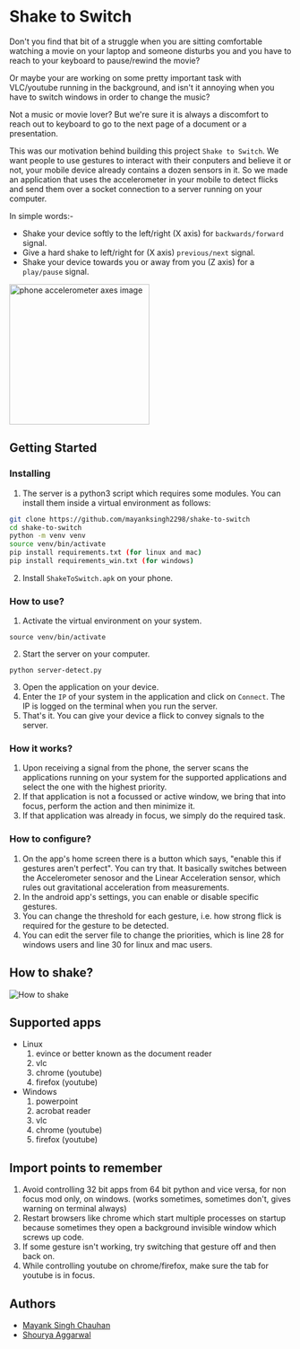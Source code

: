 # Shake to Switch
Don't you find that bit of a struggle when you are sitting comfortable watching a movie on your laptop and someone disturbs you and you have to reach to your keyboard to pause/rewind the movie?

Or maybe your are working on some pretty important task with VLC/youtube running in the background, and isn't it annoying when you have to switch windows in order to change the music?

Not a music or movie lover? But we're sure it is always a discomfort to reach out to keyboard to go to the next page of a document or a presentation.

This was our motivation behind building this project `Shake to Switch`. We want people to use gestures to interact with their conputers and believe it or not, your mobile device already contains a dozen sensors in it. So we made an application that uses the accelerometer in your mobile to detect flicks and send them over a socket connection to a server running on your computer. 

In simple words:-
* Shake your device softly to the left/right (X axis) for `backwards/forward` signal.
* Give a hard shake to left/right for (X axis) `previous/next` signal.
* Shake your device towards you or away from you (Z axis) for a `play/pause` signal.

<img src="https://www.mathworks.com/help/supportpkg/android/ref/simulinkandroidsupportpackage_galaxys4_accelerometer.png" width="250" height="250" alt="phone accelerometer axes image"/>

## Getting Started
### Installing
1. The server is a python3 script which requires some modules. You can install them inside a virtual environment as follows:
```bash
git clone https://github.com/mayanksingh2298/shake-to-switch
cd shake-to-switch
python -m venv venv
source venv/bin/activate
pip install requirements.txt (for linux and mac)
pip install requirements_win.txt (for windows)
```
2. Install `ShakeToSwitch.apk` on your phone.

### How to use?
1. Activate the virtual environment on your system.
```
source venv/bin/activate
```
2. Start the server on your computer.
```
python server-detect.py

```
3. Open the application on your device.
4. Enter the `IP` of your system in the application and click on `Connect`. The IP is logged on the terminal when you run the server.
5. That's it. You can give your device a flick to convey signals to the server.

### How it works?
1. Upon receiving a signal from the phone, the server scans the applications running on your system for the supported applications and select the one with the highest priority.
2. If that application is not a focussed or active window, we bring that into focus, perform the action and then minimize it.
3. If that application was already in focus, we simply do the required task.

### How to configure?
1. On the app's home screen there is a button which says, "enable this if gestures aren't perfect". You can try that. It basically switches between the Accelerometer senosor and the Linear Acceleration sensor, which rules out gravitational acceleration from measurements.
2. In the android app's settings, you can enable or disable specific gestures.
3. You can change the threshold for each gesture, i.e. how strong flick is required for the gesture to be detected.
4. You can edit the server file to change the priorities, which is line 28 for windows users and line 30 for linux and mac users.

## How to shake?
![How to shake](https://github.com/mayanksingh2298/shake-to-switch/blob/master/practice/how-to-shake.gif)

## Supported apps
* Linux
  1. evince or better known as the document reader
  2. vlc
  3. chrome (youtube)
  4. firefox (youtube)
* Windows
  1. powerpoint
  2. acrobat reader
  3. vlc
  4. chrome (youtube)
  5. firefox (youtube)
  

## Import points to remember
1. Avoid controlling 32 bit apps from 64 bit python and vice versa, for non focus mod only, on windows. (works sometimes, sometimes don't, gives warning on terminal always)
2. Restart browsers like chrome which start multiple processes on startup because sometimes they open a background invisible window which screws up code. 
3. If some gesture isn't working, try switching that gesture off and then back on.
4. While controlling youtube on chrome/firefox, make sure the tab for youtube is in focus.

## Authors
* [Mayank Singh Chauhan](https://www.github.com/mayanksingh2298)
* [Shourya Aggarwal](https://github.com/ShouryaAggarwal)
